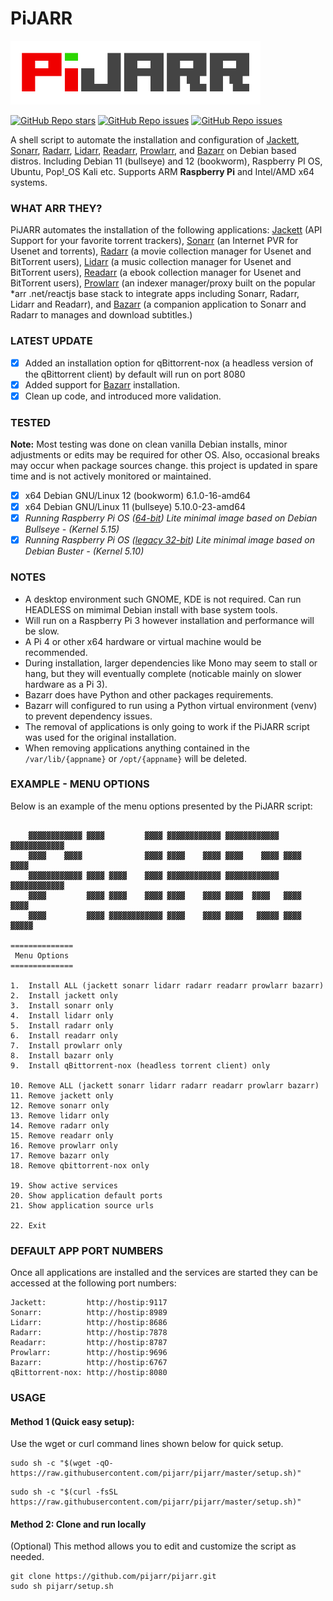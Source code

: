 # PiJARR

![PiJARR](/pijarr.png)

[![GitHub Repo stars](https://img.shields.io/github/stars/pijarr/pijarr)](https://github.com/pijarr/pijarr/stargazers)
[![GitHub Repo issues](https://img.shields.io/github/issues/pijarr/pijarr)](https://github.com/pijarr/pijarr/issues)
[![GitHub Repo issues](https://img.shields.io/github/issues-closed/pijarr/pijarr)](https://github.com/pijarr/pijarr/issues?q=is%3Aissue+is%3Aclosed)

A shell script to automate the installation and configuration of [Jackett](https://github.com/Jackett/Jackett), [Sonarr](https://github.com/Sonarr/Sonarr), [Radarr](https://github.com/Radarr/Radarr), [Lidarr](https://github.com/Lidarr/Lidarr), [Readarr](https://github.com/Readarr/Readarr), [Prowlarr](https://github.com/Prowlarr/Prowlarr), and [Bazarr](https://github.com/morpheus65535/bazarr) on Debian based distros. Including Debian 11 (bullseye) and 12 (bookworm), Raspberry PI OS, Ubuntu, Pop!\_OS Kali etc. Supports ARM **Raspberry Pi** and Intel/AMD x64 systems.

### WHAT ARR THEY?

PiJARR automates the installation of the following applications: [Jackett](https://github.com/Jackett/Jackett) (API Support for your favorite torrent trackers), [Sonarr](https://github.com/Sonarr/Sonarr) (an Internet PVR for Usenet and torrents), [Radarr](https://github.com/Radarr/Radarr) (a movie collection manager for Usenet and BitTorrent users), [Lidarr](https://github.com/Lidarr/Lidarr) (a music collection manager for Usenet and BitTorrent users), [Readarr](https://github.com/Readarr/Readarr) (a ebook collection manager for Usenet and BitTorrent users), [Prowlarr](https://github.com/Prowlarr/Prowlarr) (an indexer manager/proxy built on the popular \*arr .net/reactjs base stack to integrate apps including Sonarr, Radarr, Lidarr and Readarr), and [Bazarr](https://github.com/morpheus65535/bazarr) (a companion application to Sonarr and Radarr to manages and download subtitles.)

### LATEST UPDATE

- [x] Added an installation option for qBittorrent-nox (a headless version of the qBittorrent client) by default will run on port 8080
- [x] Added support for [Bazarr](https://github.com/morpheus65535/bazarr) installation.
- [x] Clean up code, and introduced more validation.

### TESTED

**Note:** Most testing was done on clean vanilla Debian installs, minor adjustments or edits may be required for other OS. Also, occasional breaks may occur when package sources change. this project is updated in spare time and is not actively monitored or maintained.

- [x] x64 Debian GNU/Linux 12 (bookworm) 6.1.0-16-amd64
- [x] x64 Debian GNU/Linux 11 (bullseye) 5.10.0-23-amd64
- [x] _Running Raspberry Pi OS ([64-bit](https://www.raspberrypi.org/software/operating-systems/#raspberry-pi-os-64-bit)) Lite minimal image based on Debian Bullseye - (Kernel 5.15)_
- [x] _Running Raspberry Pi OS ([legacy 32-bit](https://www.raspberrypi.com/software/operating-systems/#raspberry-pi-os-legacy)) Lite minimal image based on Debian Buster - (Kernel 5.10)_

### NOTES

- A desktop environment such GNOME, KDE is not required. Can run HEADLESS on mimimal Debian install with base system tools.
- Will run on a Raspberry Pi 3 however installation and performance will be slow.
- A Pi 4 or other x64 hardware or virtual machine would be recommended.
- During installation, larger dependencies like Mono may seem to stall or hang, but they will eventually complete (noticable mainly on slower hardware as a Pi 3).
- Bazarr does have Python and other packages requirements.
- Bazarr will configured to run using a Python virtual environment (venv) to prevent dependency issues.
- The removal of applications is only going to work if the PiJARR script was used for the original installation.
- When removing applications anything contained in the `/var/lib/{appname}` or `/opt/{appname}` will be deleted.

### EXAMPLE - MENU OPTIONS

Below is an example of the menu options presented by the PiJARR script:

```terminal

    ▓▓▓▓▓▓▓▓▓▓▓▓ ▓▓▓▓         ▓▓▓▓ ▓▓▓▓▓▓▓▓▓▓▓▓ ▓▓▓▓▓▓▓▓▓▓▓▓ ▓▓▓▓▓▓▓▓▓▓▓▓
    ▓▓▓▓    ▓▓▓▓              ▓▓▓▓ ▓▓▓▓    ▓▓▓▓ ▓▓▓▓    ▓▓▓▓ ▓▓▓▓    ▓▓▓▓
    ▓▓▓▓▓▓▓▓▓▓▓▓ ▓▓▓▓ ▓▓▓▓    ▓▓▓▓ ▓▓▓▓▓▓▓▓▓▓▓▓ ▓▓▓▓▓▓▓▓▓▓▓▓ ▓▓▓▓▓▓▓▓▓▓▓▓
    ▓▓▓▓         ▓▓▓▓ ▓▓▓▓    ▓▓▓▓ ▓▓▓▓    ▓▓▓▓ ▓▓▓▓  ▓▓▓▓   ▓▓▓▓  ▓▓▓▓
    ▓▓▓▓         ▓▓▓▓ ▓▓▓▓▓▓▓▓▓▓▓▓ ▓▓▓▓    ▓▓▓▓ ▓▓▓▓   ▓▓▓▓▓ ▓▓▓▓   ▓▓▓▓▓

==============
 Menu Options
==============

1.  Install ALL (jackett sonarr lidarr radarr readarr prowlarr bazarr)
2.  Install jackett only
3.  Install sonarr only
4.  Install lidarr only
5.  Install radarr only
6.  Install readarr only
7.  Install prowlarr only
8.  Install bazarr only
9.  Install qBittorrent-nox (headless torrent client) only

10. Remove ALL (jackett sonarr lidarr radarr readarr prowlarr bazarr)
11. Remove jackett only
12. Remove sonarr only
13. Remove lidarr only
14. Remove radarr only
15. Remove readarr only
16. Remove prowlarr only
17. Remove bazarr only
18. Remove qbittorrent-nox only

19. Show active services
20. Show application default ports
21. Show application source urls

22. Exit

```

### DEFAULT APP PORT NUMBERS

Once all applications are installed and the services are started they can be accessed at the following port numbers:

```terminal
Jackett:         http://hostip:9117
Sonarr:          http://hostip:8989
Lidarr:          http://hostip:8686
Radarr:          http://hostip:7878
Readarr:         http://hostip:8787
Prowlarr:        http://hostip:9696
Bazarr:          http://hostip:6767
qBittorrent-nox: http://hostip:8080

```

### USAGE

#### **Method 1 (Quick easy setup):**

Use the wget or curl command lines shown below for quick setup.

```terminal
sudo sh -c "$(wget -qO- https://raw.githubusercontent.com/pijarr/pijarr/master/setup.sh)"
```

```terminal
sudo sh -c "$(curl -fsSL https://raw.githubusercontent.com/pijarr/pijarr/master/setup.sh)"
```

#### **Method 2:** Clone and run locally

(Optional) This method allows you to edit and customize the script as needed.

```terminal
git clone https://github.com/pijarr/pijarr.git
sudo sh pijarr/setup.sh
```
